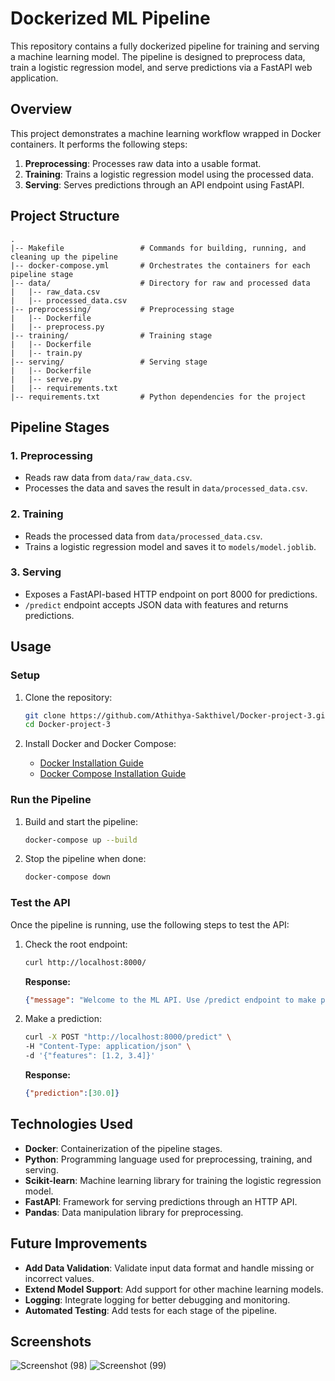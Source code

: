 # Dockerized ML Pipeline

This repository contains a fully dockerized pipeline for training and serving a machine learning model. The pipeline is designed to preprocess data, train a logistic regression model, and serve predictions via a FastAPI web application.

## Overview

This project demonstrates a machine learning workflow wrapped in Docker containers. It performs the following steps:

1. **Preprocessing**: Processes raw data into a usable format.
2. **Training**: Trains a logistic regression model using the processed data.
3. **Serving**: Serves predictions through an API endpoint using FastAPI.

## Project Structure

```
.
|-- Makefile                 # Commands for building, running, and cleaning up the pipeline
|-- docker-compose.yml       # Orchestrates the containers for each pipeline stage
|-- data/                    # Directory for raw and processed data
|   |-- raw_data.csv
|   |-- processed_data.csv
|-- preprocessing/           # Preprocessing stage
|   |-- Dockerfile
|   |-- preprocess.py
|-- training/                # Training stage
|   |-- Dockerfile
|   |-- train.py
|-- serving/                 # Serving stage
|   |-- Dockerfile
|   |-- serve.py
|   |-- requirements.txt
|-- requirements.txt         # Python dependencies for the project
```

## Pipeline Stages

### 1. Preprocessing

- Reads raw data from `data/raw_data.csv`.
- Processes the data and saves the result in `data/processed_data.csv`.

### 2. Training

- Reads the processed data from `data/processed_data.csv`.
- Trains a logistic regression model and saves it to `models/model.joblib`.

### 3. Serving

- Exposes a FastAPI-based HTTP endpoint on port 8000 for predictions.
- `/predict` endpoint accepts JSON data with features and returns predictions.

## Usage

### Setup

1. Clone the repository:

   ```bash
   git clone https://github.com/Athithya-Sakthivel/Docker-project-3.git
   cd Docker-project-3
   ```

2. Install Docker and Docker Compose:

   - [Docker Installation Guide](https://docs.docker.com/get-docker/)
   - [Docker Compose Installation Guide](https://docs.docker.com/compose/install/)

### Run the Pipeline

1. Build and start the pipeline:

   ```bash
   docker-compose up --build
   ```

2. Stop the pipeline when done:

   ```bash
   docker-compose down
   ```

### Test the API

Once the pipeline is running, use the following steps to test the API:

1. Check the root endpoint:

   ```bash
   curl http://localhost:8000/
   ```

   **Response:**

   ```json
   {"message": "Welcome to the ML API. Use /predict endpoint to make predictions."}
   ```

2. Make a prediction:

   ```bash
   curl -X POST "http://localhost:8000/predict" \
   -H "Content-Type: application/json" \
   -d '{"features": [1.2, 3.4]}'
   ```

   **Response:**

   ```json
   {"prediction":[30.0]}
   ```



## Technologies Used

- **Docker**: Containerization of the pipeline stages.
- **Python**: Programming language used for preprocessing, training, and serving.
- **Scikit-learn**: Machine learning library for training the logistic regression model.
- **FastAPI**: Framework for serving predictions through an HTTP API.
- **Pandas**: Data manipulation library for preprocessing.

## Future Improvements

- **Add Data Validation**: Validate input data format and handle missing or incorrect values.
- **Extend Model Support**: Add support for other machine learning models.
- **Logging**: Integrate logging for better debugging and monitoring.
- **Automated Testing**: Add tests for each stage of the pipeline.

## Screenshots

![Screenshot (98)](https://github.com/user-attachments/assets/ea3104d8-ac7a-4770-bbc5-5608ecee6a37)
![Screenshot (99)](https://github.com/user-attachments/assets/c4dc5250-f520-4264-9c0c-caf4419bc3cf)
